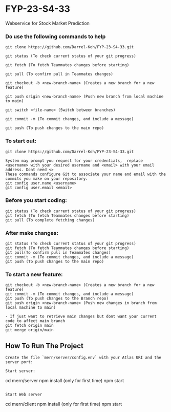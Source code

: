 # FYP-23-S4-33
Webservice for Stock Market Prediction

### Do use the following commands to help

```
git clone https://github.com/Darrel-Koh/FYP-23-S4-33.git

git status (To check current status of your git progress)

git fetch (To fetch Teammates changes before starting)

git pull (To confirm pull in Teammates changes)

git checkout -b <new-branch-name> (Creates a new branch for a new feature)

git push origin <new-branch-name> (Push new branch from local machine to main)

git switch <file-name> (Switch between branches)

git commit -m (To commit changes, and include a message)

git push (To push changes to the main repo)
```
### To start out:
``` 
git clone https://github.com/Darrel-Koh/FYP-23-S4-33.git

System may prompt you request for your credentials,  replace <username> with your desired username and <email> with your email address. Dont need <>
These commands configure Git to associate your name and email with the commits you make on your repository. 
git config user.name <username>
git config user.email <email>
```

### Before you start coding:
```
git status (To check current status of your git progress)
git fetch (To fetch Teammates changes before starting)
git pull (To complete fetching changes)
```

### After make changes:
```
git status (To check current status of your git progress)
git fetch (To fetch Teammates changes before starting)
git pull(To confirm pull in Teammates changes)
git commit -m (To commit changes, and include a message)
git push (To push changes to the main repo)
```

### To start a new feature:
```
git checkout -b <new-branch-name> (Creates a new branch for a new feature)
git commit -m (To commit changes, and include a message)
git push (To push changes to the Branch repo)
git push origin <new-branch-name> (Push new changes in branch from local machine to main)

- If just want to retrieve main changes but dont want your current code to affect main branch
git fetch origin main
git merge origin/main

```

## How To Run The Project
```
Create the file `mern/server/config.env` with your Atlas URI and the server port:

Start server:
```
cd mern/server
npm install (only for first time)
npm start
```

Start Web server
```
cd mern/client
npm install (only for first time)
npm start
```
```
